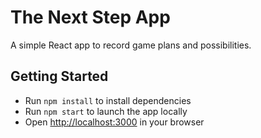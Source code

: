 # The Next Step App

A simple React app to record game plans and possibilities.

## Getting Started

- Run `npm install` to install dependencies
- Run `npm start` to launch the app locally
- Open [http://localhost:3000](http://localhost:3000) in your browser

